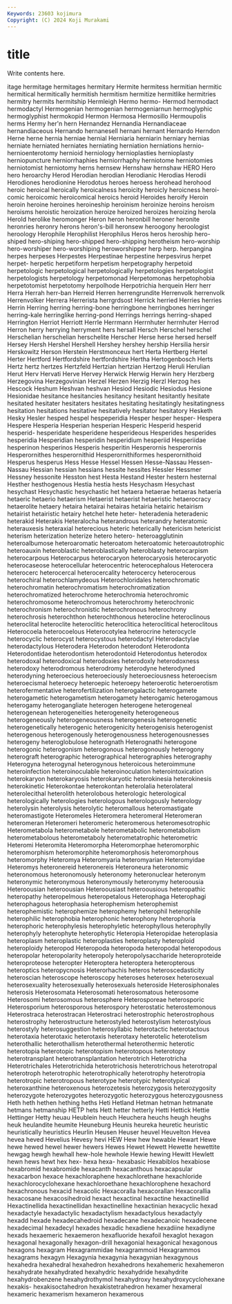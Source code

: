 ```yaml
---
Keywords: 23603 kojimura
Copyright: (C) 2024 Koji Murakami
---
```


# title

Write contents here.



itage hermitage hermitages hermitary Hermite hermitess hermitian hermitic
hermitical hermitically hermitish hermitism hermitize hermitlike hermitries hermitry hermits hermitship
Hermleigh Hermo hermo- Hermod hermodact hermodactyl Hermogenian hermogenian hermogeniarnun hermoglyphic
hermoglyphist hermokopid Hermon Hermosa Hermosillo Hermoupolis herms Hermy her'n hern
Hernandez Hernandia Hernandiaceae hernandiaceous Hernando hernanesell hernani hernant Hernardo Herndon
Herne herne hernia herniae hernial Herniaria herniarin herniary hernias herniate
herniated herniates herniating herniation herniations hernio- hernioenterotomy hernioid herniology hernioplasties
hernioplasty herniopuncture herniorrhaphies herniorrhaphy herniotome herniotomies herniotomist herniotomy herns hernsew
Hernshaw hernshaw HERO Hero hero heroarchy Herod Herodian herodian Herodianic
Herodias Herodii Herodiones herodionine Herodotus heroes heroess herohead herohood heroic
heroical heroically heroicalness heroicity heroicly heroicness heroi-comic heroicomic heroicomical heroics
heroid Heroides heroify Heroin heroin heroine heroines heroineship heroinism heroinize
heroins heroism heroisms heroistic heroization heroize heroized heroizes heroizing herola
Herold herolike heromonger Heron heron heronbill heroner heronite heronries heronry
herons heron's-bill heronsew heroogony heroologist heroology Herophile Herophilist Herophilus Heros
heros heroship hero-shiped hero-shiping hero-shipped hero-shipping herotheism hero-worship hero-worshiper hero-worshiping
heroworshipper herp herp. herpangina herpes herpeses Herpestes Herpestinae herpestine herpesvirus
herpet herpet- herpetic herpetiform herpetism herpetography herpetoid herpetologic herpetological herpetologically
herpetologies herpetologist herpetologists herpetology herpetomonad Herpetomonas herpetophobia herpetotomist herpetotomy herpolhode
Herpotrichia herquein Herr herr Herra Herrah herr-ban Herreid Herren herrengrundite
Herrenvolk herrenvolk Herrenvolker Herrera Herrerista herrgrdsost Herrick herried Herries herries
Herrin Herring herring herring-bone herringbone herringbones herringer herring-kale herringlike herring-pond
Herrings herrings herring-shaped Herrington Herriot Herriott Herrle Herrmann Herrnhuter herrnhuter
Herrod Herron herry herrying herryment hers hersall Hersch Herschel herschel
Herschelian herschelian herschelite Herscher Herse herse hersed herself Hersey Hersh
Hershel Hershell Hershey hershey hership Hersilia hersir Herskowitz Herson Herstein
Herstmonceux hert Herta Hertberg Hertel Herter Hertford Hertfordshire hertfordshire Hertha
Hertogenbosch Herts Hertz hertz hertzes Hertzfeld Hertzian hertzian Hertzog Heruli
Herulian Herut Herv Hervati Herve Hervey Herwick Herwig Herwin hery
Herzberg Herzegovina Herzegovinian Herzel Herzen Herzig Herzl Herzog hes Hescock
Heshum Heshvan heshvan Hesiod Hesiodic Hesiodus Hesione Hesionidae hesitance hesitancies
hesitancy hesitant hesitantly hesitate hesitated hesitater hesitaters hesitates hesitating hesitatingly
hesitatingness hesitation hesitations hesitative hesitatively hesitator hesitatory Hesketh Hesky Hesler
hesped hespel hespeperidia Hesper hesper hesper- Hespera Hespere Hesperia Hesperian
hesperian Hesperic Hesperid hesperid hesperid- hesperidate hesperidene hesperideous Hesperides hesperides
hesperidia Hesperidian hesperidin hesperidium hesperiid Hesperiidae hesperinon hesperinos Hesperis hesperitin
Hesperornis hesperornis Hesperornithes hesperornithid Hesperornithiformes hesperornithoid Hesperus hesperus Hess Hesse
Hessel Hessen Hesse-Nassau Hessen-Nassau Hessian hessian hessians hessite hessites Hessler
Hessmer Hessney hessonite Hesston hest Hesta Hestand Hester hestern hesternal
Hesther hesthogenous Hestia hestia hests Hesychasm Hesychast hesychast Hesychastic hesychastic
het hetaera hetaerae hetaeras hetaeria hetaeric hetaerio hetaerism Hetaerist hetaerist
hetaeristic hetaerocracy hetaerolite hetaery hetaira hetairai hetairas hetairia hetairic hetairism
hetairist hetairistic hetairy hetchel hete heter- heteradenia heteradenic heterakid Heterakis
Heteralocha heterandrous heterandry heteratomic heterauxesis heteraxial heterecious heteric heterically hetericism
hetericist heterism heterization heterize hetero hetero- heteroagglutinin heteroalbumose heteroaromatic heteroatom
heteroatomic heteroautotrophic heteroauxin heteroblastic heteroblastically heteroblasty heterocarpism heterocarpous Heterocarpus heterocaryon
heterocaryosis heterocaryotic heterocaseose heterocellular heterocentric heterocephalous Heterocera heterocerc heterocercal heterocercality
heterocercy heterocerous heterochiral heterochlamydeous Heterochloridales heterochromatic heterochromatin heterochromatism heterochromatization heterochromatized
heterochrome heterochromia heterochromic heterochromosome heterochromous heterochromy heterochronic heterochronism heterochronistic heterochronous
heterochrony heterochrosis heterochthon heterochthonous heterocline heteroclinous heteroclital heteroclite heteroclitic heteroclitica
heteroclitical heteroclitous Heterocoela heterocoelous Heterocotylea heterocrine heterocycle heterocyclic heterocyst heterocystous
heterodactyl Heterodactylae heterodactylous Heterodera Heterodon heterodont Heterodonta Heterodontidae heterodontism heterodontoid
Heterodontus heterodox heterodoxal heterodoxical heterodoxies heterodoxly heterodoxness heterodoxy heterodromous heterodromy
heterodyne heterodyned heterodyning heteroecious heteroeciously heteroeciousness heteroecism heteroecismal heteroecy heteroepic
heteroepy heteroerotic heteroerotism heterofermentative heterofertilization heterogalactic heterogamete heterogametic heterogametism heterogamety
heterogamic heterogamous heterogamy heterogangliate heterogen heterogene heterogeneal heterogenean heterogeneities heterogeneity
heterogeneous heterogeneously heterogeneousness heterogenesis heterogenetic heterogenetically heterogenic heterogenicity heterogenisis heterogenist
heterogenous heterogenously heterogenousness heterogenousnesses heterogeny heteroglobulose heterognath Heterognathi heterogone heterogonic
heterogonism heterogonous heterogonously heterogony heterograft heterographic heterographical heterographies heterography Heterogyna
heterogynal heterogynous heteroicous heteroimmune heteroinfection heteroinoculable heteroinoculation heterointoxication heterokaryon heterokaryosis
heterokaryotic heterokinesia heterokinesis heterokinetic Heterokontae heterokontan heterolalia heterolateral heterolecithal heterolith
heterolobous heterologic heterological heterologically heterologies heterologous heterologously heterology heterolysin heterolysis
heterolytic heteromallous heteromastigate heteromastigote Heteromeles Heteromera heteromeral Heteromeran heteromeran Heteromeri
heteromeric heteromerous heteromesotrophic Heterometabola heterometabole heterometabolic heterometabolism heterometabolous heterometaboly heterometatrophic
heterometric Heteromi Heteromita Heteromorpha Heteromorphae heteromorphic heteromorphism heteromorphite heteromorphosis heteromorphous
heteromorphy Heteromya Heteromyaria heteromyarian Heteromyidae Heteromys heteronereid heteronereis Heteroneura heteronomic
heteronomous heteronomously heteronomy heteronuclear heteronym heteronymic heteronymous heteronymously heteronymy heteroousia
Heteroousian heteroousian Heteroousiast heteroousious heteropathic heteropathy heteropelmous heteropetalous Heterophaga Heterophagi
heterophagous heterophasia heterophemism heterophemist heterophemistic heterophemize heterophemy heterophil heterophile heterophilic
heterophobia heterophonic heterophony heterophoria heterophoric heterophylesis heterophyletic heterophyllous heterophylly heterophyly
heterophyte heterophytic Heteropia Heteropidae heteroplasia heteroplasm heteroplastic heteroplasties heteroplasty heteroploid
heteroploidy heteropod Heteropoda heteropoda heteropodal heteropodous heteropolar heteropolarity heteropoly heteropolysaccharide
heteroproteide heteroproteose heteropter Heteroptera heteroptera heteropterous heteroptics heteropycnosis Heterorhachis heteros
heteroscedasticity heteroscian heteroscope heteroscopy heteroses heterosex heterosexual heterosexuality heterosexually heterosexuals
heteroside Heterosiphonales heterosis Heterosomata Heterosomati heterosomatous heterosome Heterosomi heterosomous heterosphere
Heterosporeae heterosporic Heterosporium heterosporous heterospory heterostatic heterostemonous Heterostraca heterostracan Heterostraci
heterostrophic heterostrophous heterostrophy heterostructure heterostyled heterostylism heterostylous heterostyly heterosuggestion heterosyllabic
heterotactic heterotactous heterotaxia heterotaxic heterotaxis heterotaxy heterotelic heterotelism heterothallic heterothallism
heterothermal heterothermic heterotic heterotopia heterotopic heterotopism heterotopous heterotopy heterotransplant heterotransplantation
heterotrich Heterotricha Heterotrichales Heterotrichida heterotrichosis heterotrichous heterotropal heterotroph heterotrophic heterotrophically
heterotrophy heterotropia heterotropic heterotropous heterotype heterotypic heterotypical heteroxanthine heteroxenous heterozetesis
heterozygosis heterozygosity heterozygote heterozygotes heterozygotic heterozygous heterozygousness Heth heth hethen
hething heths Heti Hetland Hetman hetman hetmanate hetmans hetmanship HETP
hets Hett hetter hetterly Hetti Hettick Hettie Hettinger Hetty heuau
Heublein heuch Heuchera heuchs heugh heughs heuk heulandite heumite Heuneburg
Heunis heureka heuretic heuristic heuristically heuristics Heurlin Heusen Heuser heuvel
Heuvelton Hevea hevea heved Hevelius Hevesy hevi HEW Hew hew
hewable Hewart Hewe hewe hewed hewel hewer hewers Hewes Hewet
Hewett Hewette hewettite hewgag hewgh hewhall hew-hole hewhole Hewie hewing
Hewitt Hewlett hewn hews hewt hex hex- hexa hexa- hexabasic
Hexabiblos hexabiose hexabromid hexabromide hexacanth hexacanthous hexacapsular hexacarbon hexace hexachloraphene
hexachlorethane hexachloride hexachlorocyclohexane hexachloroethane hexachlorophene hexachord hexachronous hexacid hexacolic Hexacoralla
hexacorallan Hexacorallia hexacosane hexacosihedroid hexact hexactinal hexactine hexactinellid Hexactinellida hexactinellidan
hexactinelline hexactinian hexacyclic hexad hexadactyle hexadactylic hexadactylism hexadactylous hexadactyly hexadd
hexade hexadecahedroid hexadecane hexadecanoic hexadecene hexadecimal hexadecyl hexades hexadic hexadiene
hexadiine hexadiyne hexads hexaemeric hexaemeron hexafluoride hexafoil hexaglot hexagon hexagonal
hexagonally hexagon-drill hexagonial hexagonical hexagonous hexagons hexagram Hexagrammidae hexagrammoid Hexagrammos
hexagrams hexagyn Hexagynia hexagynia hexagynian hexagynous hexahedra hexahedral hexahedron hexahedrons
hexahemeric hexahemeron hexahydrate hexahydrated hexahydric hexahydride hexahydrite hexahydrobenzene hexahydrothymol hexahydroxy
hexahydroxycyclohexane hexakis- hexakisoctahedron hexakistetrahedron hexamer hexameral hexameric hexamerism hexameron hexamerous
